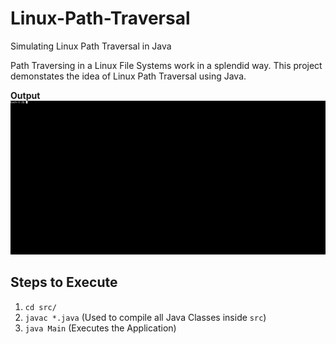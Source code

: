 # Linux-Path-Traversal
Simulating Linux Path Traversal in Java

Path Traversing in a Linux File Systems work in a splendid way. This project demonstates the idea of Linux Path Traversal using Java.

**Output**
![Sample Output](https://raw.githubusercontent.com/maruthi-adithya/Linux-Path-Traversal/master/output.gif)


## Steps to Execute
1. `cd src/`
2. `javac *.java` (Used to compile all Java Classes inside `src`)
3. `java Main` (Executes the Application)
